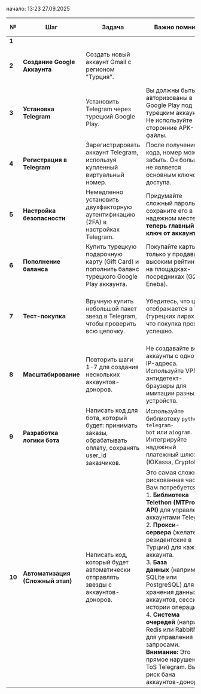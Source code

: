 начало: 13:23 27.09.2025

| №      | Шаг                              | Задача                                                                                                     | Важно помнить                                                                                                                                                                                                                                                                                                                                                                                                                                                                                                                   | Результат                                                                            | состояние задачи |
| ------ | -------------------------------- | ---------------------------------------------------------------------------------------------------------- | ------------------------------------------------------------------------------------------------------------------------------------------------------------------------------------------------------------------------------------------------------------------------------------------------------------------------------------------------------------------------------------------------------------------------------------------------------------------------------------------------------------------------------- | ------------------------------------------------------------------------------------ | ---------------- |
| **1**  |                                  |                                                                                                            |                                                                                                                                                                                                                                                                                                                                                                                                                                                                                                                                 |                                                                                      |                  |
| **2**  | **Создание Google Аккаунта**     | Создать новый аккаунт Gmail с регионом "Турция".                                                           |                                                                                                                                                                                                                                                                                                                                                                                                                                                                                                                                 | Создан цифровой "ключ" доступа к турецкому Google Play.                              |                  |
| **3**  | **Установка Telegram**           | Установить Telegram через турецкий Google Play.                                                            | Вы должны быть авторизованы в Google Play под турецким аккаунтом. Не используйте сторонние APK-файлы.                                                                                                                                                                                                                                                                                                                                                                                                                           | На устройстве установлена "турецкая" версия приложения.                              |                  |
| **4**  | **Регистрация в Telegram**       | Зарегистрировать аккаунт Telegram, используя купленный виртуальный номер.                                  | После получения кода, номер можно забыть. Он больше не является основным ключом доступа.                                                                                                                                                                                                                                                                                                                                                                                                                                        | Создан аккаунт-донор, привязанный к Турции.                                          |                  |
| **5**  | **Настройка безопасности**       | Немедленно установить двухфакторную аутентификацию (2FA) в настройках Telegram.                            | Придумайте сложный пароль и сохраните его в надежном месте. **Это теперь главный ключ от аккаунта.**                                                                                                                                                                                                                                                                                                                                                                                                                            | Аккаунт защищен от hijacking'а. Виртуальный номер более не опасен.                   |                  |
| **6**  | **Пополнение баланса**           | Купить турецкую подарочную карту (Gift Card) и пополнить баланс турецкого Google Play аккаунта.            | Покупайте карты только у продавцов с высоким рейтингом на площадках-посредниках (G2A, Eneba).                                                                                                                                                                                                                                                                                                                                                                                                                                   | На балансе турецкого аккаунта есть лиры для покупки звезд.                           |                  |
| **7**  | **Тест-покупка**                 | Вручную купить небольшой пакет звезд в Telegram, чтобы проверить всю цепочку.                              | Убедитесь, что цена отображается в TRY (турецких лирах) и что покупка проходит успешно.                                                                                                                                                                                                                                                                                                                                                                                                                                         | Вся логическая цепочка подтверждена на практике. Готов фундамент для бизнеса.        |                  |
| **8**  | **Масштабирование**              | Повторить шаги 1-7 для создания нескольких аккаунтов-доноров.                                              | Не создавайте все аккаунты с одного IP-адреса. Используйте VPN и антидетект-браузеры для имитации разных устройств.                                                                                                                                                                                                                                                                                                                                                                                                             | Создан "банк" аккаунтов, с которых можно отправлять звезды.                          |                  |
| **9**  | **Разработка логики бота**       | Написать код для бота, который будет: принимать заказы, обрабатывать оплату, сохранять user_id заказчиков. | Используйте библиотеку `python-telegram-bot` или `aiogram`. Интегрируйте надежный платежный шлюз (ЮKassa, CryptoBot).                                                                                                                                                                                                                                                                                                                                                                                                           | Создан интерфейс для взаимодействия с клиентами.                                     |                  |
| **10** | **Автоматизация (Сложный этап)** | Написать код, который будет автоматически отправлять звезды с аккаунтов-доноров.                           | Это самая сложная и рискованная часть. Вам потребуется:  <br>1. **Библиотека Telethon (MTProto API)** для управления аккаунтами Telegram.  <br>2. **Прокси-сервера** (желательно резидентские в Турции) для каждого аккаунта.  <br>3. **База данных** (например, SQLite или PostgreSQL) для хранения данных аккаунтов, сессий, истории операций.  <br>4. **Система очередей** (например, Redis или RabbitMQ) для управления запросами.  <br>**Внимание:** Это прямое нарушение ToS Telegram. Высок риск бана аккаунтов-доноров. | Система работает без вашего прямого участия. Клиент платит -> бот отправляет звезды. |                  |
